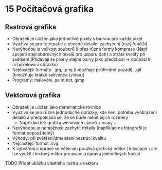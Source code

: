 # 15 Počítačová grafika
## Rastrová grafika
- Obrázek je uložen jako jednotlivé pixely s barvou pro každý pixel
- Využívá se pro fotografie a obecně detailní zachycení (rozšířenější)
- Nevýhodou je velikost souborů (i přes různé formy komprese (Např spojení stejnobarevných pixelů pro úsporu dat)) a ztráta kvality při zvětšení (Přidávají se pixely stejné barvy jako předchozí -> dochází k rozpixelování obrázku)
- Nejčastější formáty: .jpg, .png (umožňuje průhledné pozadí), .gif (umožňuje krátké sekvence (videa))
- Programy: malování, paint.net, gimp

## Vektorová grafika
- Obrázek je uložen jako matematické rovnice
- Využívá se pro různé jednoduché obrázky, kde není potřeba vyobrazení detailů a předpokládá se, že se bude měnit jejich rozměry
    - Například též grafika webových stánek / mapy ...
-  Nevýhodou je nemožnost zachytit detaily (například na fotografii je formát nepoužitelný)
- Výhody: při zvětšení/zmenšení neztrácí kvalitu
- Nejčastější formát .svg
- K vytváření a úpravě se většinou používá grafický editor ( inkscape ) ale lze využít i textový editor pro psaní a úpravu jednotlivých funkcí


TODO 
Přidat ukázku vlastního rastru a vektoru